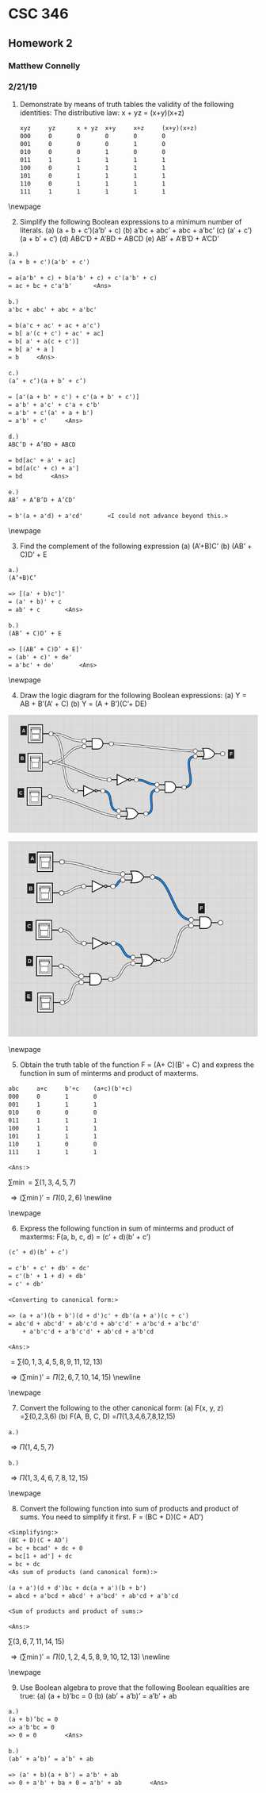 # CSC 346
## Homework 2
### Matthew Connelly
### 2/21/19

1. Demonstrate by means of truth tables the validity of the following identities: The distributive law: x + yz = (x+y)(x+z) 


	```
	xyz		yz		x + yz	x+y		x+z		(x+y)(x+z)
	000		0		0		0		0		0
	001		0		0		0		1		0
	010		0		0		1		0		0
	011		1		1		1		1		1
	100		0		1		1		1		1
	101		0		1		1		1		1
	110		0		1		1		1		1
	111		1		1		1		1		1
	```
\newpage

2. Simplify the following Boolean expressions to a minimum number of literals.
(a) (a + b + c’)(a’b’ + c) (b) a’bc + abc’ + abc + a’bc’ (c) (a’ + c’)(a + b’ + c’)
(d) ABC’D + A’BD + ABCD (e) AB’ + A’B’D + A’CD’ 

```
a.)
(a + b + c')(a'b' + c')

= a(a'b' + c) + b(a'b' + c) + c'(a'b' + c)
= ac + bc + c'a'b'		<Ans>

b.)
a'bc + abc' + abc + a'bc'

= b(a'c + ac' + ac + a'c')
= b[ a'(c + c') + ac' + ac]
= b[ a' + a(c + c')]
= b[ a' + a ]
= b		<Ans>

c.)
(a’ + c’)(a + b’ + c’)

= [a'(a + b' + c') + c'(a + b' + c')]
= a'b' + a'c' + c'a + c'b'
= a'b' + c'(a' + a + b')
= a'b' + c'		<Ans>

d.) 
ABC’D + A’BD + ABCD

= bd[ac' + a' + ac]
= bd[a(c' + c) + a']
= bd		<Ans>

e.)
AB’ + A’B’D + A’CD’

= b'(a + a'd) + a'cd'		<I could not advance beyond this.>
```

\newpage

3. Find the complement of the following expression
(a) (A’+B)C’ (b) (AB’ + C)D’ + E 

```
a.)
(A’+B)C’

=> [(a' + b)c']'
= (a' + b)' + c
= ab' + c		<Ans>

b.)
(AB’ + C)D’ + E

=> [(AB’ + C)D’ + E]'
= (ab' + c)' + de'
= a'bc' + de'		<Ans>
```
\newpage

4. Draw the logic diagram for the following Boolean expressions:
(a) Y = AB + B’(A’ + C) (b) Y = (A + B’)(C’+ DE) 

![circuit-a](hw_2-prob4-1.png)


![circuit-b](hw_2-prob4-2.png)

\newpage


5. Obtain the truth table of the function F = (A+ C)(B’ + C) and express the function in
sum of minterms and product of maxterms. 

```
abc		a+c		b'+c	(a+c)(b'+c)
000		0		1		0
001		1		1		1
010		0		0		0
011		1		1		1
100		1		1		1
101		1		1		1
110		1		0		0
111		1		1		1
```
`<Ans:>`

$\sum \min = \sum(1,3,4,5,7)$

$\Rightarrow (\sum \min)' = \Pi(0,2,6)$ \newline

\newpage

6. Express the following function in sum of minterms and product of maxterms: F(a, b, c, d) = (c’ + d)(b’ + c’) 

```
(c’ + d)(b’ + c’)

= c'b' + c' + db' + dc'
= c'(b' + 1 + d) + db'
= c' + db'

<Converting to canonical form:>

=> (a + a')(b + b')(d + d')c' + db'(a + a')(c + c')
= abc'd + abc'd' + ab'c'd + ab'c'd' + a'bc'd + a'bc'd'
	+ a'b'c'd + a'b'c'd' + ab'cd + a'b'cd
```
`<Ans:>`

$= \sum(0,1,3,4,5,8,9,11,12,13)$

$\Rightarrow (\sum\min)' = \Pi(2,6,7,10,14,15)$ \newline

\newpage

7. Convert the following to the other canonical form:
(a) F(x, y, z) =$\sum$(0,2,3,6) (b) F(A, B, C, D) =$\Pi$(1,3,4,6,7,8,12,15)

`a.)`

$\Rightarrow \Pi(1,4,5,7)$

`b.)`

$\Rightarrow \Pi(1,3,4,6,7,8,12,15)$

\newpage

8. Convert the following function into sum of products and product of sums. You need to
simplify it first.
F = (BC + D)(C + AD’) 

```
<Simplifying:>
(BC + D)(C + AD’)
= bc + bcad' + dc + 0
= bc[1 + ad'] + dc
= bc + dc
<As sum of products (and canonical form):>

(a + a')(d + d')bc + dc(a + a')(b + b')
= abcd + a'bcd + abcd' + a'bcd' + ab'cd + a'b'cd
```
`<Sum of products and product of sums:>`

`<Ans:>`

$\sum(3,6,7,11,14,15)$

$\Rightarrow (\sum\min)' = \Pi(0,1,2,4,5,8,9,10,12,13)$ \newline

\newpage

9. Use Boolean algebra to prove that the following Boolean equalities are true:
(a) (a + b)’bc = 0
(b) (ab’ + a’b)’ = a’b’ + ab

```
a.)
(a + b)’bc = 0
=> a'b'bc = 0
=> 0 = 0		<Ans>

b.)
(ab’ + a’b)’ = a’b’ + ab

=> (a' + b)(a + b') = a'b' + ab
=> 0 + a'b' + ba + 0 = a'b' + ab		<Ans>
```
